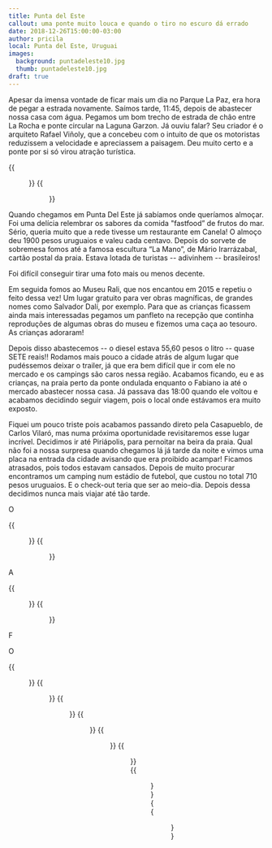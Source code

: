 ```yaml
---
title: Punta del Este
callout: uma ponte muito louca e quando o tiro no escuro dá errado
date: 2018-12-26T15:00:00-03:00
author: pricila
local: Punta del Este, Uruguai
images:
  background: puntadeleste10.jpg
  thumb: puntadeleste10.jpg
draft: true
---
```


Apesar da imensa vontade de ficar mais um dia no Parque La Paz, era hora de pegar a estrada novamente. Saímos tarde, 11:45, depois de abastecer nossa casa com água. Pegamos um bom trecho de estrada de chão entre La Rocha e ponte circular na Laguna Garzon. Já ouviu falar? Seu criador é o arquiteto Rafael Viñoly, que a concebeu com o intuito de que os motoristas reduzissem a velocidade e apreciassem a paisagem. Deu muito certo e a ponte por si só virou atração turística. 


<div class="clearfix">
{{<figure "puntadeleste00.jpg" "Andar nela não tem nada demais, mas a vista que tem do drone é fantástica!" "float-left">}}
{{<figure "puntadeleste01.jpg" "Almoço fastfood de frutos do mar" "float-right">}}
</div>

Quando chegamos em Punta Del Este já sabíamos onde queríamos almoçar. Foi uma delícia relembrar os sabores da comida "fastfood” de frutos do mar. Sério, queria muito que a rede tivesse um restaurante em Canela! O almoço deu 1900 pesos uruguaios e valeu cada centavo. Depois do sorvete de sobremesa fomos até a famosa escultura “La Mano”, de Mário Irarrázabal, cartão postal da praia. Estava lotada de turistas -- adivinhem -- brasileiros! 

Foi difícil conseguir tirar uma foto mais ou menos decente.

Em seguida fomos ao Museu Rali, que nos encantou em 2015 e repetiu o feito dessa vez! Um lugar gratuito para ver obras magníficas, de grandes nomes como Salvador Dalí, por exemplo. Para que as crianças ficassem ainda mais interessadas pegamos um panfleto na recepção que continha reproduções de algumas obras do museu e fizemos uma caça ao tesouro. As crianças adoraram!

Depois disso abastecemos -- o diesel estava 55,60 pesos o litro -- quase SETE reais!! Rodamos mais pouco a cidade atrás de algum lugar que pudéssemos deixar o trailer, já que era bem difícil que ir com ele no mercado e os campings são caros nessa região. Acabamos ficando, eu e as crianças, na praia perto da ponte ondulada enquanto o Fabiano ia até o mercado abastecer nossa casa. Já passava das 18:00 quando ele voltou e acabamos decidindo seguir viagem, pois o local onde estávamos era muito exposto.

Fiquei um pouco triste pois acabamos passando direto pela Casapueblo, de Carlos Vilaró, mas numa próxima oportunidade revisitaremos esse lugar incrível. Decidimos ir até Piriápolis, para pernoitar na beira da praia. Qual não foi a nossa surpresa quando chegamos lá já tarde da noite e vimos uma placa na entrada da cidade avisando que era proibido acampar! Ficamos atrasados, pois todos estavam cansados. Depois de muito procurar encontramos um camping num estádio de futebol, que custou no total 710 pesos uruguaios. E o check-out teria que ser ao meio-dia. Depois dessa decidimos nunca mais viajar até tão tarde.



O

<div class="clearfix">
{{<figure "puntadeleste02.jpg" "" "float-left">}}
{{<figure "puntadeleste03.jpg" "" "float-right">}}
</div>

A

<div class="clearfix">
{{<figure "puntadeleste04.jpg" "" "float-left">}}
{{<figure "puntadeleste05.jpg" "" "float-right">}}
</div>

F

O

<div class="clearfix">
{{<figure "puntadeleste06.jpg" "" "float-left">}}
{{<figure "puntadeleste09.jpg" "" "float-right">}}
{{<figure "puntadeleste11.jpg" "" "float-left">}}
{{<figure "puntadeleste12.jpg" "" "float-right">}}
{{<figure "puntadeleste13.jpg" "" "float-left">}}
{{<figure "puntadeleste14.jpg" "" "float-right">}}
{{<figure "puntadeleste15.jpg" "" "float-left">}}
{{<figure "puntadeleste16.jpg" "" "float-right">}}
</div>